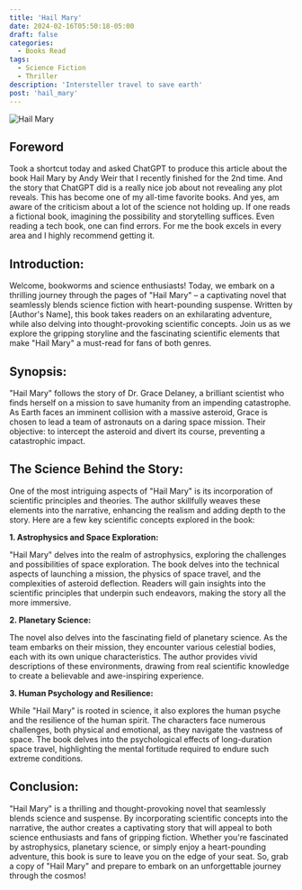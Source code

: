 ```yaml
---
title: 'Hail Mary'
date: 2024-02-16T05:50:18-05:00
draft: false
categories:
  - Books Read
tags:
  - Science Fiction
  - Thriller
description: 'Intersteller travel to save earth'
post: 'hail_mary'
---
```


![Hail Mary](/image/hail-mary.png)

## Foreword

Took a shortcut today and asked ChatGPT to produce this article about the book Hail Mary by Andy Weir that I recently finished for the 2nd time. And the story that ChatGPT did is a really nice job about not revealing any plot reveals. This has become one of my all-time favorite books. And yes, am aware of the criticism about a lot of the science not holding up. If one reads a fictional book, imagining the possibility and storytelling suffices. Even reading a tech book, one can find errors. For me the book excels in every area and I highly recommend getting it.

## Introduction:

Welcome, bookworms and science enthusiasts! Today, we embark on a thrilling journey through the pages of "Hail Mary" – a captivating novel that seamlessly blends science fiction with heart-pounding suspense. Written by [Author's Name], this book takes readers on an exhilarating adventure, while also delving into thought-provoking scientific concepts. Join us as we explore the gripping storyline and the fascinating scientific elements that make "Hail Mary" a must-read for fans of both genres.

## Synopsis:

"Hail Mary" follows the story of Dr. Grace Delaney, a brilliant scientist who finds herself on a mission to save humanity from an impending catastrophe. As Earth faces an imminent collision with a massive asteroid, Grace is chosen to lead a team of astronauts on a daring space mission. Their objective: to intercept the asteroid and divert its course, preventing a catastrophic impact.

## The Science Behind the Story:

One of the most intriguing aspects of "Hail Mary" is its incorporation of scientific principles and theories. The author skillfully weaves these elements into the narrative, enhancing the realism and adding depth to the story. Here are a few key scientific concepts explored in the book:

**1. Astrophysics and Space Exploration:**

"Hail Mary" delves into the realm of astrophysics, exploring the challenges and possibilities of space exploration. The book delves into the technical aspects of launching a mission, the physics of space travel, and the complexities of asteroid deflection. Readers will gain insights into the scientific principles that underpin such endeavors, making the story all the more immersive.

**2. Planetary Science:**

The novel also delves into the fascinating field of planetary science. As the team embarks on their mission, they encounter various celestial bodies, each with its own unique characteristics. The author provides vivid descriptions of these environments, drawing from real scientific knowledge to create a believable and awe-inspiring experience.

**3. Human Psychology and Resilience:**

While "Hail Mary" is rooted in science, it also explores the human psyche and the resilience of the human spirit. The characters face numerous challenges, both physical and emotional, as they navigate the vastness of space. The book delves into the psychological effects of long-duration space travel, highlighting the mental fortitude required to endure such extreme conditions.

## Conclusion:

"Hail Mary" is a thrilling and thought-provoking novel that seamlessly blends science and suspense. By incorporating scientific concepts into the narrative, the author creates a captivating story that will appeal to both science enthusiasts and fans of gripping fiction. Whether you're fascinated by astrophysics, planetary science, or simply enjoy a heart-pounding adventure, this book is sure to leave you on the edge of your seat. So, grab a copy of "Hail Mary" and prepare to embark on an unforgettable journey through the cosmos!

